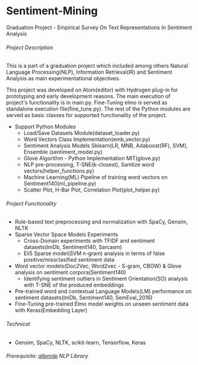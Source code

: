 # Sentiment-Mining
Graduation Project - Empirical Survey On Text Representations In Sentiment Analysis

###### Project Description 
This is a part of a graduation project which included among others Natural Language Processing(NLP), Information Retrieval(IR) and Sentiment Analysis as main experimentational objectives.

This project was developed on Atom(editor) with Hydrogen plug-in for prototyping and early development reasons. The main execution of project's functionality is in main.py. Fine-Tuning elmo is served as standalone execution file(fine_tune.py). The rest of the Python modules are served as basic classes for supported functionality of the project.

* Support Python Modules
  * Load/Save Datasets Module(dataset_loader.py)
  * Word Vectors Class Implementation(emb_vector.py)
  * Sentiment Analysis Models Sklearn(LR, MNB, Adaboost(RF), SVM), Ensemble (sentiment_model.py)
  * Glove Algorithm - Python Implementation MIT(glove.py)
  * NLP pre-processing, T-SNE(k-closest), Sanitize word vectors(helper_functions.py)
  * Machine Learning(ML) Pipeline of training word vectors on Sentiment140(ml_pipeline.py)
  * Scatter Plot, H-Bar Plot, Correlation Plot(plot_helper.py)

###### Project Functionality
* Rule-based text preprocessing and normalization with SpaCy, Gensim, NLTK
* Sparse Vector Space Models Experiments
  * Cross-Domain experiments with TFIDF and sentiment datasets(ImDb, Sentiment140, Sarcasm)
  * Eli5 Sparse model(SVM n-gram) analysis in terms of false positive/missclasified sentiment data
* Word vector models(Doc2Vec, Word2vec - S-gram, CBOW) & Glove analysis on sentiment corpora(Sentiment140)
  * Identifying sentiment outliers in Sentiment Orientation(SO) analysis with T-SNE of the produced embeddings
* Pre-trained word and contextual Language Models(LM) performance on sentiment datasets(ImDb, Sentiment140, SemEval_2016)
* Fine-Tuning pre-trained Elmo model weights on unseen sentiment data with Keras(Embedding Layer)


###### Technical
* Gensim, SpaCy, NLTK, scikit-learn, Tensorflow, Keras

###### Prerequisite: [allennlp](https://github.com/allenai/allennlp) NLP Library
